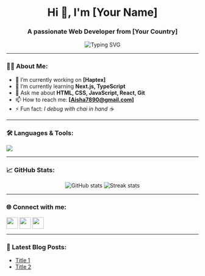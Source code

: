 <h1 align="center">Hi 👋, I'm [Your Name]</h1>
<h3 align="center">A passionate Web Developer from [Your Country]</h3>

<p align="center">
  <img src="https://readme-typing-svg.demolab.com?font=Fira+Code&duration=2000&pause=1000&center=true&width=435&lines=Web+Developer;Frontend+Specialist;Love+React+%26+Tailwind;Open+Source+Contributor" alt="Typing SVG" />
</p>

---

### 🧑‍💻 About Me:
- 🔭 I’m currently working on **[Haptex]**
- 🌱 I’m currently learning **Next.js, TypeScript**
- 💬 Ask me about **HTML, CSS, JavaScript, React, Git**
- 📫 How to reach me: **[Aisha7890@gmail.com]**
- ⚡ Fun fact: *I debug with chai in hand ☕*

---

### 🛠️ Languages & Tools:
<p>
  <img src="https://skillicons.dev/icons?i=html,css,js,react,nextjs,tailwind,bootstrap,git,github,vscode,figma" />
</p>

---

### 📈 GitHub Stats:
<p align="center">
  <img src="https://github-readme-stats.vercel.app/api?username=YourGitHubUsername&show_icons=true&theme=radical" alt="GitHub stats" />
  <img src="https://github-readme-streak-stats.herokuapp.com/?user=YourGitHubUsername&theme=radical" alt="Streak stats" />
</p>

---

### 🌐 Connect with me:
<p align="left">
  <a href="https://linkedin.com/in/your-linkedin" target="_blank"><img align="center" src="https://cdn.jsdelivr.net/gh/devicons/devicon/icons/linkedin/linkedin-original.svg" height="30" width="30" /></a>
  <a href="https://twitter.com/your-twitter" target="_blank"><img align="center" src="https://cdn-icons-png.flaticon.com/512/733/733579.png" height="30" width="30" /></a>
  <a href="mailto:your.email@example.com" target="_blank"><img align="center" src="https://cdn-icons-png.flaticon.com/512/732/732200.png" height="30" width="30" /></a>
</p>

---

### 📝 Latest Blog Posts:
<!-- BLOG-POST-LIST:START -->
<!-- Replace with your blog posts using GitHub action or static links -->
- [Title 1](#)
- [Title 2](#)
<!-- BLOG-POST-LIST:END -->

